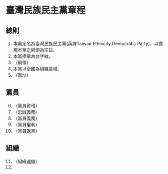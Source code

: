 # 臺灣民族民主黨章程

## 總則

1. 本黨定名為臺灣民族民主黨(英譯Taiwan Ethnicity Democratic Party)，以實現本黨之綱領為宗旨。
2. 本黨標章為台字紋。
3. （綱領）
4. 本黨以全國為組織區域。
5. （黨址）

## 黨員

6. （黨員資格）
7. （忠誠義務）
8. （黨員義務）
9. （黨員權利）
10. （黨員退黨）

## 組織

11. （組織運做）
12. 
